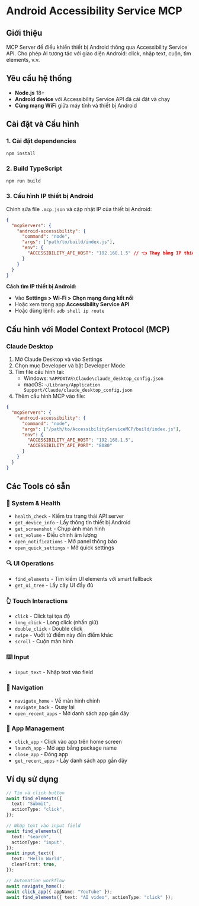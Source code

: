# Android Accessibility Service MCP

## Giới thiệu

MCP Server để điều khiển thiết bị Android thông qua Accessibility Service API. Cho phép AI tương tác với giao diện Android: click, nhập text, cuộn, tìm elements, v.v.

## Yêu cầu hệ thống

- **Node.js** 18+
- **Android device** với Accessibility Service API đã cài đặt và chạy
- **Cùng mạng WiFi** giữa máy tính và thiết bị Android

## Cài đặt và Cấu hình

### 1. Cài đặt dependencies

```bash
npm install
```

### 2. Build TypeScript

```bash
npm run build
```

### 3. Cấu hình IP thiết bị Android

Chỉnh sửa file `.mcp.json` và cập nhật IP của thiết bị Android:

```json
{
  "mcpServers": {
    "android-accessibility": {
      "command": "node",
      "args": ["path/to/build/index.js"],
      "env": {
        "ACCESSIBILITY_API_HOST": "192.168.1.5" // 👈 Thay bằng IP thiết bị Android
      }
    }
  }
}
```

**Cách tìm IP thiết bị Android:**

- Vào **Settings > Wi-Fi > Chọn mạng đang kết nối**
- Hoặc xem trong app **Accessibility Service API**
- Hoặc dùng lệnh: `adb shell ip route`

## Cấu hình với Model Context Protocol (MCP)

### Claude Desktop

1. Mở Claude Desktop và vào Settings
2. Chọn mục Developer và bật Developer Mode
3. Tìm file cấu hình tại:
   - Windows: `%APPDATA%\Claude\claude_desktop_config.json`
   - macOS: `~/Library/Application Support/Claude/claude_desktop_config.json`
4. Thêm cấu hình MCP vào file:

```json
{
  "mcpServers": {
    "android-accessibility": {
      "command": "node",
      "args": ["/path/to/AccessibilityServiceMCP/build/index.js"],
      "env": {
        "ACCESSIBILITY_API_HOST": "192.168.1.5",
        "ACCESSIBILITY_API_PORT": "8080"
      }
    }
  }
}
```

## Các Tools có sẵn

### 🏥 System & Health

- `health_check` - Kiểm tra trạng thái API server
- `get_device_info` - Lấy thông tin thiết bị Android
- `get_screenshot` - Chụp ảnh màn hình
- `set_volume` - Điều chỉnh âm lượng
- `open_notifications` - Mở panel thông báo
- `open_quick_settings` - Mở quick settings

### 🔍 UI Operations

- `find_elements` - Tìm kiếm UI elements với smart fallback
- `get_ui_tree` - Lấy cây UI đầy đủ

### 👆 Touch Interactions

- `click` - Click tại tọa độ
- `long_click` - Long click (nhấn giữ)
- `double_click` - Double click
- `swipe` - Vuốt từ điểm này đến điểm khác
- `scroll` - Cuộn màn hình

### ⌨️ Input

- `input_text` - Nhập text vào field

### 🧭 Navigation

- `navigate_home` - Về màn hình chính
- `navigate_back` - Quay lại
- `open_recent_apps` - Mở danh sách app gần đây

### 📱 App Management

- `click_app` - Click vào app trên home screen
- `launch_app` - Mở app bằng package name
- `close_app` - Đóng app
- `get_recent_apps` - Lấy danh sách app gần đây

## Ví dụ sử dụng

```typescript
// Tìm và click button
await find_elements({
  text: "Submit",
  actionType: "click",
});

// Nhập text vào input field
await find_elements({
  text: "search",
  actionType: "input",
});
await input_text({
  text: "Hello World",
  clearFirst: true,
});

// Automation workflow
await navigate_home();
await click_app({ appName: "YouTube" });
await find_elements({ text: "AI video", actionType: "click" });
```
